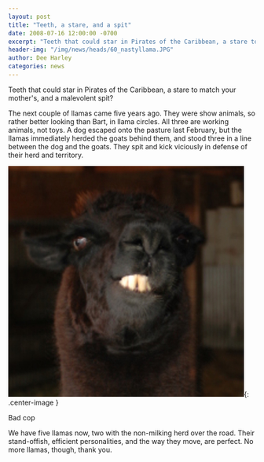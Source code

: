 ```yaml
---
layout: post
title: "Teeth, a stare, and a spit"
date: 2008-07-16 12:00:00 -0700
excerpt: "Teeth that could star in Pirates of the Caribbean, a stare to match your mother's, and a malevolent ..."
header-img: "/img/news/heads/60_nastyllama.JPG"
author: Dee Harley
categories: news
---
```

Teeth that could star in Pirates of the Caribbean, a stare to match
your mother's, and a malevolent spit?







The next couple of llamas came five years ago. They were show animals,
so rather better looking than Bart, in llama circles. All three are
working animals, not toys. A dog escaped onto the pasture last
February, but the llamas immediately herded the goats behind them, and
stood three in a line between the dog and the goats. They spit and
kick viciously in defense of their herd and territory.

![image](/img/news/60_nastyllama.JPG){: .center-image }

Bad cop

We have five llamas now, two with the non-milking herd over the road.
Their stand-offish, efficient personalities, and the way they move,
are perfect. No more llamas, though, thank you.


